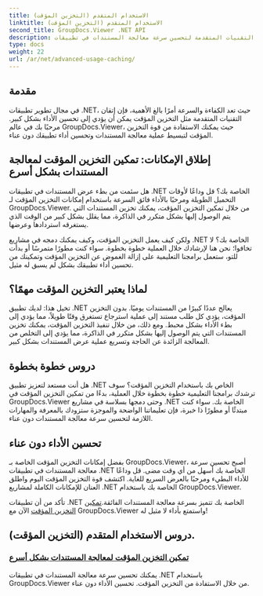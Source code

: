 ```yaml
---
title: الاستخدام المتقدم (التخزين المؤقت)
linktitle: الاستخدام المتقدم (التخزين المؤقت)
second_title: GroupDocs.Viewer .NET API
description: اكتشف التقنيات المتقدمة لتحسين سرعة معالجة المستندات في تطبيقات .NET باستخدام GroupDocs.Viewer. تعرف على كيفية تمكين التخزين المؤقت للحصول على أداء أسرع الآن!
type: docs
weight: 22
url: /ar/net/advanced-usage-caching/
---
```


## مقدمة

في مجال تطوير تطبيقات .NET، حيث تعد الكفاءة والسرعة أمرًا بالغ الأهمية، فإن إتقان التقنيات المتقدمة مثل التخزين المؤقت يمكن أن يؤدي إلى تحسين الأداء بشكل كبير. مرحبًا بك في عالم GroupDocs.Viewer، حيث يمكنك الاستفادة من قوة التخزين المؤقت لتبسيط عملية معالجة المستندات وتحسين أداء تطبيقك دون عناء.

## إطلاق الإمكانات: تمكين التخزين المؤقت لمعالجة المستندات بشكل أسرع

هل سئمت من بطء عرض المستندات في تطبيقات .NET الخاصة بك؟ قل وداعًا لأوقات التحميل الطويلة ومرحبًا بالأداء فائق السرعة باستخدام إمكانات التخزين المؤقت لـ GroupDocs.Viewer. من خلال تمكين التخزين المؤقت، يمكنك تخزين المستندات التي يتم الوصول إليها بشكل متكرر في الذاكرة، مما يقلل بشكل كبير من الوقت الذي يستغرقه استردادها وعرضها.

ولكن كيف يعمل التخزين المؤقت، وكيف يمكنك دمجه في مشاريع .NET الخاصة بك؟ لا تخافوا؛ نحن هنا لإرشادك خلال العملية خطوة بخطوة. سواء كنت مطورًا متمرسًا أو بدأت للتو، ستعمل برامجنا التعليمية على إزالة الغموض عن التخزين المؤقت وتمكينك من تحسين أداء تطبيقك بشكل لم يسبق له مثيل.

## لماذا يعتبر التخزين المؤقت مهمًا؟

تخيل هذا: لديك تطبيق .NET يعالج عددًا كبيرًا من المستندات يوميًا. بدون التخزين المؤقت، يؤدي كل طلب مستند إلى عملية استرجاع تستغرق وقتًا طويلاً، مما يؤدي إلى بطء الأداء بشكل محبط. ومع ذلك، من خلال تنفيذ التخزين المؤقت، يمكنك تخزين المستندات التي يتم الوصول إليها بشكل متكرر في الذاكرة، مما يؤدي إلى التخلص من المعالجة الزائدة عن الحاجة وتسريع عملية عرض المستندات بشكل كبير.

## دروس خطوة بخطوة

هل أنت مستعد لتعزيز تطبيق .NET الخاص بك باستخدام التخزين المؤقت؟ سوف ترشدك برامجنا التعليمية خطوة بخطوة خلال العملية، بدءًا من تمكين التخزين المؤقت في GroupDocs.Viewer وحتى دمجها بسلاسة في مشاريع .NET الخاصة بك. سواء كنت مبتدئًا أو مطورًا ذا خبرة، فإن تعليماتنا الواضحة والموجزة ستزودك بالمعرفة والمهارات اللازمة لتحسين سرعة معالجة المستندات دون عناء.

## تحسين الأداء دون عناء

بفضل إمكانات التخزين المؤقت الخاصة بـ GroupDocs.Viewer، أصبح تحسين سرعة معالجة المستندات في تطبيقات .NET الخاصة بك أسهل من أي وقت مضى. قل وداعًا للأداء البطيء ومرحبًا بالعرض السريع للغاية. اكتشف قوة التخزين المؤقت اليوم واطلق العنان للإمكانات الكاملة لمشاريع .NET الخاصة بك باستخدام GroupDocs.Viewer.

 تأكد من أن تطبيقات .NET الخاصة بك تتميز بسرعة معالجة المستندات الفائقة.[تمكين التخزين المؤقت](./enable-caching/) الآن مع GroupDocs.Viewer واستمتع بأداء لا مثيل له!

## دروس الاستخدام المتقدم (التخزين المؤقت).
### [تمكين التخزين المؤقت لمعالجة المستندات بشكل أسرع](./enable-caching/)
يمكنك تحسين سرعة معالجة المستندات في تطبيقات .NET باستخدام GroupDocs.Viewer من خلال الاستفادة من التخزين المؤقت. تحسين الأداء دون عناء.